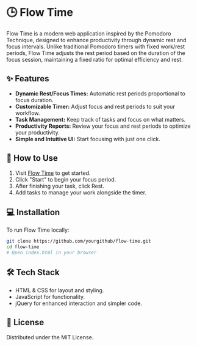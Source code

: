 # 🕒 Flow Time
Flow Time is a modern web application inspired by the Pomodoro Technique, designed to enhance productivity through dynamic rest and focus intervals. Unlike traditional Pomodoro timers with fixed work/rest periods, Flow Time adjusts the rest period based on the duration of the focus session, maintaining a fixed ratio for optimal efficiency and rest.

## ✨ Features
- **Dynamic Rest/Focus Times:** Automatic rest periods proportional to focus duration.
- **Customizable Timer:** Adjust focus and rest periods to suit your workflow.
- **Task Management:** Keep track of tasks and focus on what matters.
- **Productivity Reports:** Review your focus and rest periods to optimize your productivity.
- **Simple and Intuitive UI:** Start focusing with just one click.

## 🚀 How to Use
1. Visit [Flow Time](https://flow-time-phi.vercel.app/) to get started.
2. Click "Start" to begin your focus period.
3. After finishing your task, click Rest.
4. Add tasks to manage your work alongside the timer.

## 💻 Installation
To run Flow Time locally:
```bash
git clone https://github.com/yourgithub/flow-time.git
cd flow-time
# Open index.html in your browser
```

## 🛠 Tech Stack
- HTML & CSS for layout and styling.
- JavaScript for functionality.
- jQuery for enhanced interaction and simpler code.


## 📜 License
Distributed under the MIT License.
